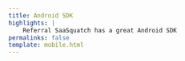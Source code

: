 ```yaml
---
title: Android SDK
highlights: |
    Referral SaaSquatch has a great Android SDK
permalinks: false
template: mobile.html
---
```



